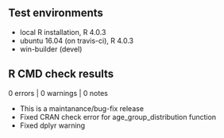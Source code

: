 ## Test environments
* local R installation, R 4.0.3
* ubuntu 16.04 (on travis-ci), R 4.0.3
* win-builder (devel)

## R CMD check results

0 errors | 0 warnings | 0 notes

* This is a maintanance/bug-fix release
* Fixed CRAN check error for age_group_distribution function
* Fixed dplyr warning
